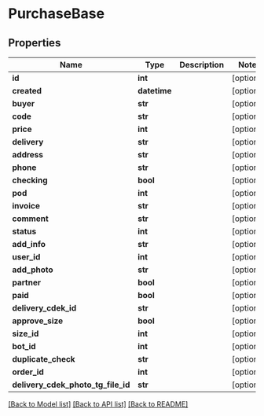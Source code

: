 # PurchaseBase

## Properties
Name | Type | Description | Notes
------------ | ------------- | ------------- | -------------
**id** | **int** |  | [optional] 
**created** | **datetime** |  | [optional] 
**buyer** | **str** |  | [optional] 
**code** | **str** |  | [optional] 
**price** | **int** |  | [optional] 
**delivery** | **str** |  | [optional] 
**address** | **str** |  | [optional] 
**phone** | **str** |  | [optional] 
**checking** | **bool** |  | [optional] 
**pod** | **int** |  | [optional] 
**invoice** | **str** |  | [optional] 
**comment** | **str** |  | [optional] 
**status** | **int** |  | [optional] 
**add_info** | **str** |  | [optional] 
**user_id** | **int** |  | [optional] 
**add_photo** | **str** |  | [optional] 
**partner** | **bool** |  | [optional] 
**paid** | **bool** |  | [optional] 
**delivery_cdek_id** | **str** |  | [optional] 
**approve_size** | **bool** |  | [optional] 
**size_id** | **int** |  | [optional] 
**bot_id** | **int** |  | [optional] 
**duplicate_check** | **str** |  | [optional] 
**order_id** | **int** |  | [optional] 
**delivery_cdek_photo_tg_file_id** | **str** |  | [optional] 

[[Back to Model list]](../README.md#documentation-for-models) [[Back to API list]](../README.md#documentation-for-api-endpoints) [[Back to README]](../README.md)

